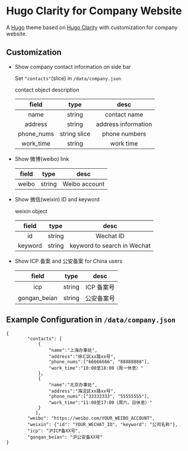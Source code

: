 # Hugo Clarity for Company Website

A [Hugo](https://gohugo.io/) theme based on [Hugo Clarity](https://github.com/chipzoller/hugo-clarity/) with customization for company website.

## Customization
* Show company contact information on side bar
  
  Set `"contacts"`(slice) in `/data/company.json`

  contact object description

  | field | type | desc |
  | :--: | :--: | :--: |
  | name | string | contact name |
  | address | string | address information |
  | phone_nums | string slice | phone numbers |
  | work_time | string | work time |

* Show 微博(weibo) link

  | field | type | desc |
  | :--: | :--: | :--: |
  | weibo | string | Weibo account |

* Show 微信(weixin) ID and keyword
  
  weixin object

  | field | type | desc |
  | :--: | :--: | :--: |
  | id | string | Wechat ID |
  | keyword | string | keyword to search in Wechat |

* Show ICP 备案 and 公安备案 for China users

  | field | type | desc |
  | :--: | :--: | :--: |
  | icp | string | ICP 备案号 |
  | gongan_beian | string | 公安备案号 |

## Example Configuration in `/data/company.json`

```
{
        "contacts": [
            {
                "name":"上海办事处",
                "address":"徐汇区xx路xx号",
                "phone_nums":["66666666", "88888888"],
                "work_time":"10:00至18:00（周一休息）"
            },
            {
                "name":"北京办事处",
                "address":"海淀区xx路xx号",
                "phone_nums":["33333333", "55555555"],
                "work_time":"11:00至17:00（周六，日休息）"
            }
           ],
        "weibo": "https://weibo.com/YOUR_WEIBO_ACCOUNT",
        "weixin": {"id": "YOUR_WECHAT_ID", "keyword": "公司名称"},
        "icp": "沪ICP备XX号",
        "gongan_beian": "沪公安备XX号"
}
```
